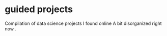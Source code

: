 # guided projects

Compilation of data science projects I found online 
A bit disorganized right now..


